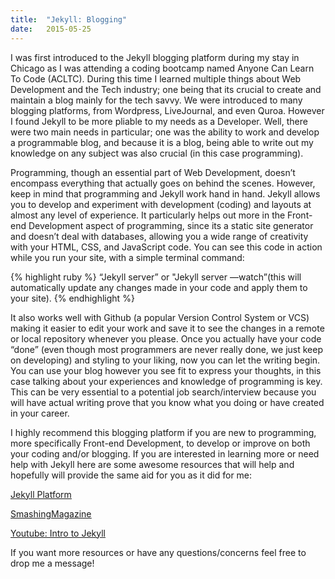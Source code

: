 ```yaml
---
title:  "Jekyll: Blogging"
date:   2015-05-25
---
```

I was first introduced to the Jekyll blogging platform during my stay in Chicago as I was attending a coding bootcamp named Anyone Can Learn To Code (ACLTC). During this time I learned multiple things about Web Development and the Tech industry; one being that its crucial to create and maintain a blog mainly for the tech savvy. We were introduced to many blogging platforms, from Wordpress, LiveJournal, and even Quroa. However I found Jekyll to be more pliable to my needs as a Developer. Well, there were two main needs in particular; one was the ability to work and develop a programmable blog, and because it is a blog, being able to write out my knowledge on any subject was also crucial (in this case programming).

Programming, though an essential part of Web Development, doesn’t encompass everything that actually goes on behind the scenes. However, keep in mind that programming and Jekyll work hand in hand. Jekyll allows you to develop and experiment with development (coding) and layouts at almost any level of experience. It particularly helps out more in the Front-end Development aspect of programming, since its a static site generator and doesn’t deal with databases, allowing you a wide range of creativity with your HTML, CSS, and JavaScript code. You can see this code in action while you run your site, with a simple terminal command:

{% highlight ruby %}
“Jekyll server” or
"Jekyll server —watch”(this will automatically update any changes made in your code and apply them to your site).
{% endhighlight %}

It also works well with Github (a popular Version Control System or VCS) making it easier to edit your work and save it to see the changes in a remote or local repository whenever you please. Once you actually have your code “done” (even though most programmers are never really done, we just keep on developing) and styling to your liking, now you can let the writing begin. You can use your blog however you see fit to express your thoughts, in this case talking about your experiences and knowledge of programming is key. This can be very essential to a potential job search/interview because you will have actual writing prove that you know what you doing or have created in your career.

I highly recommend this blogging platform if you are new to programming, more specifically Front-end Development, to develop or improve on both your coding and/or blogging. If you are interested in learning more or need help with Jekyll here are some awesome resources that will help and hopefully will provide the same aid for you as it did for me:

<a href="http://jekyllrb.com"><u>Jekyll Platform</u></a>


<a href="http://www.smashingmagazine.com/2014/08/01/build-blog-jekyll-github-pages/"><u>SmashingMagazine</u></a>

<a href="https://www.youtube.com/watch?v=O7NBEFmA7yA&index=1&list=WL"><u>Youtube: Intro to Jekyll</u></a>

If you want more resources or have any questions/concerns feel free to drop me a message! 
